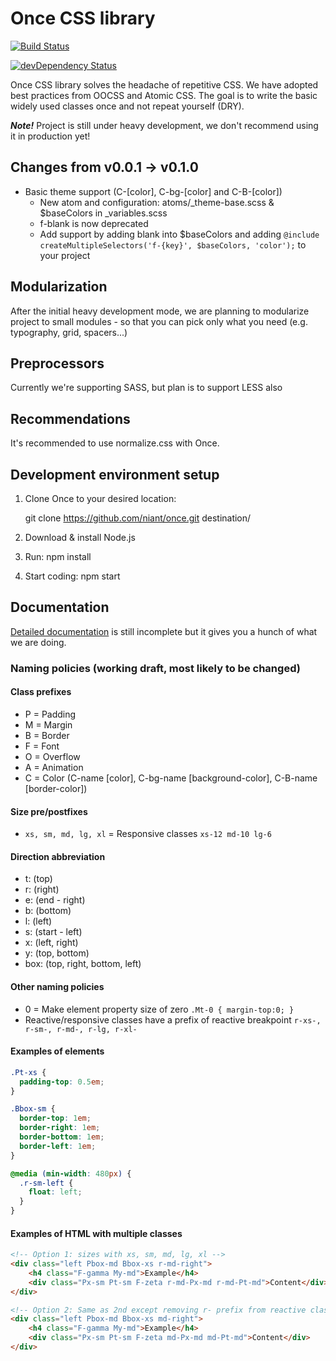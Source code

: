 # Once CSS library

[![Build Status](https://travis-ci.org/niant/once.png?branch=master)](https://travis-ci.org/niant/once)

[![devDependency Status](https://david-dm.org/niant/once/dev-status.svg?theme=shields.io)](https://david-dm.org/niant/once#info=devDependencies)


Once CSS library solves the headache of repetitive CSS. We have adopted best practices from OOCSS and Atomic CSS. The goal is to write the basic widely used classes once and not repeat yourself (DRY).

___Note!___ Project is still under heavy development, we don't recommend using it in production yet!

## Changes from v0.0.1 -> v0.1.0

* Basic theme support (C-[color], C-bg-[color] and C-B-[color])
    - New atom and configuration: atoms/_theme-base.scss & $baseColors in _variables.scss
    - f-blank is now deprecated
    - Add support by adding blank into $baseColors and adding ```@include createMultipleSelectors('f-{key}', $baseColors, 'color');``` to your project

## Modularization

After the initial heavy development mode, we are planning to modularize project to small modules - so that you can pick only what you need (e.g. typography, grid, spacers...)

## Preprocessors

Currently we're supporting SASS, but plan is to support LESS also

## Recommendations

It's recommended to use normalize.css with Once.

## Development environment setup

1. Clone Once to your desired location:

    git clone https://github.com/niant/once.git destination/
2. Download & install Node.js
3. Run: npm install
4. Start coding: npm start

## Documentation

[Detailed documentation](docs/index.html) is still incomplete but it gives you a hunch of what we are doing.

### Naming policies (working draft, most likely to be changed)

#### Class prefixes

* P = Padding
* M = Margin
* B = Border
* F = Font
* O = Overflow
* A = Animation
* C = Color (C-name [color], C-bg-name [background-color], C-B-name [border-color])

#### Size pre/postfixes

* ```xs, sm, md, lg, xl``` = Responsive classes ```xs-12 md-10 lg-6```

#### Direction abbreviation

* t: (top)
* r: (right)
* e: (end - right)
* b: (bottom)
* l: (left)
* s: (start - left)
* x: (left, right)
* y: (top, bottom)
* box: (top, right, bottom, left)

#### Other naming policies

* 0 = Make element property size of zero ```.Mt-0 { margin-top:0; }```
* Reactive/responsive classes have a prefix of reactive breakpoint ```r-xs-, r-sm-, r-md-, r-lg, r-xl- ```

#### Examples of elements

```scss
.Pt-xs {
  padding-top: 0.5em;
}

.Bbox-sm {
  border-top: 1em;
  border-right: 1em;
  border-bottom: 1em;
  border-left: 1em;
}

@media (min-width: 480px) {
  .r-sm-left {
    float: left;
  }
}
```

#### Examples of HTML with multiple classes

```html
<!-- Option 1: sizes with xs, sm, md, lg, xl -->
<div class="left Pbox-md Bbox-xs r-md-right">
    <h4 class="F-gamma My-md">Example</h4>
    <div class="Px-sm Pt-sm F-zeta r-md-Px-md r-md-Pt-md">Content</div>
</div>

<!-- Option 2: Same as 2nd except removing r- prefix from reactive classes -->
<div class="left Pbox-md Bbox-xs md-right">
    <h4 class="F-gamma My-md">Example</h4>
    <div class="Px-sm Pt-sm F-zeta md-Px-md md-Pt-md">Content</div>
</div>

```
